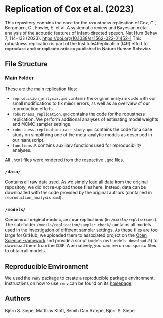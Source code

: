 # Replication of Cox et al. (2023)

This repository contains the code for the robustness replication of Cox, C., Bergmann, C., Fowler, E. et al. A systematic review and Bayesian meta-analysis of the acoustic features of infant-directed speech. Nat Hum Behav 7, 114–133 (2023). https://doi.org/10.1038/s41562-022-01452-1
This robustness replication is part of the Institute4Replication (I4R) effort to reproduce and/or replicate articles published in Nature Human Behavior. 



## File Structure

### Main Folder

These are the main replication files: 
- `reproduction_analysis.qmd` contains the original analysis code with our small modifications to fix minor errors, as well as an overview of our reproduction efforts.
- `robustness_replication.qmd` contains the code for the robustness replication. We perform additional analyses of estimating model weights and MCMC sampler settings. 
- `robustness_replication_case_study.qmd` contains the code for a case study on simplifying one of the meta-analytic models as described in our manuscript.
- `functions.R` contains auxiliary functions used for reproducibility analyses.

All `.html` files were rendered from the respective `.qmd` files. 

### `/data/`
Contains all raw data used. As we simply load all data from the original repository, we did not re-upload those files here. Instead, data can be downloaded with the code provided by the original authors (contained in `reproduction_analysis.qmd`).

### `/models/` 
Contains all original models, and our replications (in `/models/replication/`). The sub-folder `/models/replication/sampler_check/` contains all models used in the investigation of different sampler settings. 
As these files are too large for GitHub, we uploaded them to associated project on the [Open Science Framework](https://osf.io/ukfrc/) and provide a script (`models/osf_models_download.R`) to download them from the OSF. 
Alternatively, you can re-run our quarto files to obtain all models. 

## Reproducible Environment
We used the `renv` package to create a reproducible package environment. Instructions on how to use `renv` can be found on its [homepage](https://rstudio.github.io/renv/index.html).

## Authors
Björn S. Siepe, Matthias Kloft, Semih Can Aktepe, Björn S. Siepe


